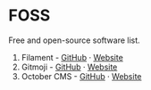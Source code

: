 # FOSS
Free and open-source software list.

1. Filament - [GitHub](https://github.com/filamentphp/filament) · [Website](https://filamentphp.com/)
2. Gitmoji - [GitHub](https://github.com/carloscuesta/gitmoji) · [Website](https://gitmoji.dev/)
3. October CMS - [GitHub](https://github.com/octobercms/october) · [Website](https://octobercms.com/)
